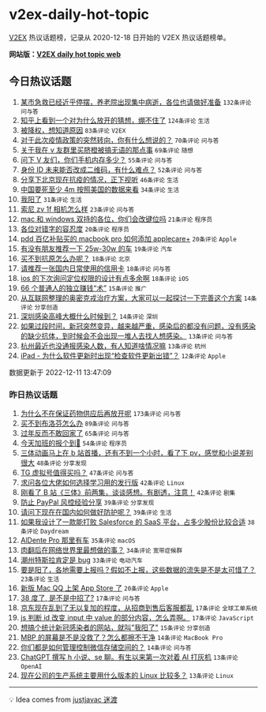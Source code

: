 # v2ex-daily-hot-topic

[V2EX](https://www.v2ex.com/) 热议话题榜，记录从 2020-12-18 日开始的 V2EX 热议话题榜单。

**网站版：[V2EX daily hot topic web](https://boojack.github.io/v2ex-daily-hot-topic-web/)**

## 今日热议话题

<!-- TODAY BEGIN -->

1. [某市急救已经近乎停摆，养老院出现集中病逝，各位也请做好准备](https://www.v2ex.com/t/901697) `132条评论` `问与答`
1. [知乎上看到一个对为什么放开的猜想，绷不住了](https://www.v2ex.com/t/901686) `124条评论` `生活`
1. [被降权，想知道原因](https://www.v2ex.com/t/901675) `83条评论` `V2EX`
1. [对于此次疫情政策的突然转向，你有什么想说的？](https://www.v2ex.com/t/901743) `70条评论` `问与答`
1. [关于我在 v 友群里买脐橙被搞无语的那点事](https://www.v2ex.com/t/901685) `69条评论` `随想`
1. [问下 V 友们，你们手机内存多少？](https://www.v2ex.com/t/901660) `55条评论` `问与答`
1. [身份 ID 未来能否改成二维码，有什么难点？](https://www.v2ex.com/t/901663) `52条评论` `问与答`
1. [分享下北京现在抗疫的情况，正下视听](https://www.v2ex.com/t/901716) `46条评论` `生活`
1. [中国要死至少 4m 按照美国的数据来看](https://www.v2ex.com/t/901717) `34条评论` `生活`
1. [我阳了](https://www.v2ex.com/t/901667) `31条评论` `生活`
1. [索尼 zv 1f 相机怎么样](https://www.v2ex.com/t/901670) `23条评论` `问与答`
1. [mac 和 windows 双持的各位，你们会改键位吗](https://www.v2ex.com/t/901749) `21条评论` `程序员`
1. [各位对错字的容忍度](https://www.v2ex.com/t/901769) `20条评论` `程序员`
1. [pdd 百亿补贴买的 macbook pro 如何添加 applecare+](https://www.v2ex.com/t/901662) `20条评论` `Apple`
1. [有没有朋友推荐一下 25w-30w 的车](https://www.v2ex.com/t/901725) `19条评论` `汽车`
1. [买不到抗原怎么办呢？](https://www.v2ex.com/t/901722) `18条评论` `北京`
1. [请推荐一张国内日常使用的信用卡](https://www.v2ex.com/t/901689) `18条评论` `问与答`
1. [ios 的下次询问定位权限的设计有点多余啊](https://www.v2ex.com/t/901671) `18条评论` `iOS`
1. [66 个普通人的独立赚钱“术”](https://www.v2ex.com/t/901721) `15条评论` `推广`
1. [从互联网整理的奥密克戎治疗方案，大家可以一起探讨一下完善这个方案](https://www.v2ex.com/t/901742) `14条评论` `分享创造`
1. [深圳感染高峰大概什么时候到？](https://www.v2ex.com/t/901690) `14条评论` `深圳`
1. [如果过段时间，新冠突然变异，越来越严重，感染后的都没有问题，没有感染的缺少抗体，到时候会不会出现一堆人去找人想感染。](https://www.v2ex.com/t/901698) `13条评论` `问与答`
1. [杭州最近也没通报感染人数，有人知道啥情况嘛](https://www.v2ex.com/t/901692) `13条评论` `杭州`
1. [iPad - 为什么软件更新时出现“检查软件更新出错”？](https://www.v2ex.com/t/901726) `12条评论` `Apple`

数据更新于 2022-12-11 13:47:09

<!-- TODAY END -->

### 昨日热议话题

<!-- YESTERDAY BEGIN -->

1. [为什么不在保证药物供应后再放开呢](https://www.v2ex.com/t/901531) `173条评论` `问与答`
1. [买不到布洛芬怎么办](https://www.v2ex.com/t/901507) `89条评论` `问与答`
1. [过年反而不敢回家了](https://www.v2ex.com/t/901483) `65条评论` `问与答`
1. [今天加班的报个到🙋‍](https://www.v2ex.com/t/901489) `54条评论` `程序员`
1. [三体动画马上在 b 站首播，还有不到一个小时，看了下 pv，感觉和小说差别很大](https://www.v2ex.com/t/901482) `48条评论` `分享发现`
1. [TG 虚拟号值得买吗？](https://www.v2ex.com/t/901581) `47条评论` `问与答`
1. [求问各位大佬如何选择学习用的发行版](https://www.v2ex.com/t/901479) `42条评论` `Linux`
1. [刚看了 B 站《三体》前两集，谈谈感想。有剧透，注意！](https://www.v2ex.com/t/901528) `42条评论` `剧集`
1. [防止 PayPal 风控经验分享](https://www.v2ex.com/t/901493) `39条评论` `分享发现`
1. [请问下现在在国内如何做好防护呢？](https://www.v2ex.com/t/901551) `39条评论` `生活`
1. [如果我设计了一款能打败 Salesforce 的 SaaS 平台，占多少股份比较合适](https://www.v2ex.com/t/901529) `38条评论` `Daydream`
1. [AlDente Pro 那里有车](https://www.v2ex.com/t/901505) `35条评论` `macOS`
1. [肉翻后在网络世界里最想做的事？](https://www.v2ex.com/t/901626) `34条评论` `宽带症候群`
1. [潮州特斯拉肯定是 bug](https://www.v2ex.com/t/901595) `33条评论` `电动汽车`
1. [要是阳了，各地需要上报吗？假如不上报，这些数据的流失是不是太可惜了？](https://www.v2ex.com/t/901614) `23条评论` `生活`
1. [新版 Mac QQ 上架 App Store 了](https://www.v2ex.com/t/901526) `20条评论` `Apple`
1. [38 度了, 是不是中招了?](https://www.v2ex.com/t/901594) `17条评论` `问与答`
1. [京东现在乱到了无以复加的程度，从招商到售后客服都乱](https://www.v2ex.com/t/901537) `17条评论` `全球工单系统`
1. [js 判断 id 改变 input 中 value 的部分内容，怎么弄啊。](https://www.v2ex.com/t/901476) `17条评论` `JavaScript`
1. [想搞个统计新冠感染者的网站，就叫”我阳了"](https://www.v2ex.com/t/901637) `15条评论` `分享创造`
1. [MBP 的屏幕是不是没救了？怎么都擦不干净](https://www.v2ex.com/t/901572) `14条评论` `MacBook Pro`
1. [你们都是如何管理控制微信存储空间的？](https://www.v2ex.com/t/901478) `14条评论` `问与答`
1. [ChatGPT 撰写 h 小说、se 聊。有生以来第一次对着 AI 打灰机](https://www.v2ex.com/t/901653) `13条评论` `OpenAI`
1. [现在公司的生产系统主要用什么版本的 Linux 比较多？](https://www.v2ex.com/t/901598) `13条评论` `Linux`

<!-- YESTERDAY END -->

---

💡 Idea comes from [justjavac 迷渡](https://github.com/justjavac/)
